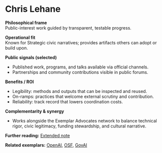# Chris Lehane

**Philosophical frame**  
Public-interest work guided by transparent, testable progress.

**Operational fit**  
Known for Strategic civic narratives; provides artifacts others can adopt or build upon.

**Public signals (selected)**  
- Published work, programs, and talks available via official channels.  
- Partnerships and community contributions visible in public forums.

**Benefits / ROI**  
- Legibility: methods and outputs that can be inspected and reused.  
- On-ramps: practices that welcome external scrutiny and contribution.  
- Reliability: track record that lowers coordination costs.

**Complementarity & synergy**  
- Works alongside the Exemplar Advocates network to balance technical rigor, civic legitimacy, funding stewardship, and cultural narrative.

**Further reading:** [Extended note](/funders/extended/ChrisLehane.md)


**Related exemplars:** [OpenAI](/funders/OpenAI.md), [OSF](/funders/OSF.md), [GovAI](/funders/GovAI.md)

